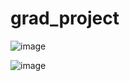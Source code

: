 # grad_project

![image](https://user-images.githubusercontent.com/58035397/79320321-9e62cc00-7f44-11ea-8052-612b8898c0ff.png)

![image](https://user-images.githubusercontent.com/58035397/79320280-8b4ffc00-7f44-11ea-8cff-b91886a2363f.png)

